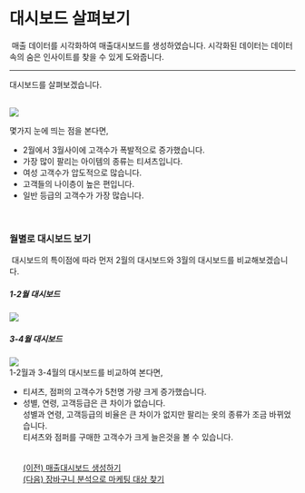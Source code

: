 
# 대시보드 살펴보기

&nbsp;매출 데이터를 시각화하여 매출대시보드를 생성하였습니다.
시각화된 데이터는 데이터 속의 숨은 인사이트를 찾을 수 있게 도와줍니다.<br>

---

대시보드를 살펴보겠습니다.<br><br>

<img src="https://user-images.githubusercontent.com/57983744/204942387-b2719d5b-fe0d-4387-baf4-2d1d9c13d832.png"><br>

몇가지 눈에 띄는 점을 본다면,<br>
- 2월에서 3월사이에 고객수가 폭발적으로 증가했습니다.<br>
- 가장 많이 팔리는 아이템의 종류는 티셔츠입니다.<br>
- 여성 고객수가 압도적으로 많습니다.<br>
- 고객들의 나이층이 높은 편입니다.<br>
- 일반 등급의 고객수가 가장 많습니다.<br>
<br>
<h3>월별로 대시보드 보기</h3>
&nbsp;대시보드의 특이점에 따라 먼저 2월의 대시보드와 3월의 대시보드를 비교해보겠습니다.
<h5>1-2월 대시보드</h5>
<img src="https://user-images.githubusercontent.com/57983744/204942389-bb5fa3a1-eeb8-4004-b025-c6bc60337d7a.png">
<h5>3-4월 대시보드</h5>
<img src="https://user-images.githubusercontent.com/57983744/204942392-5fdf9392-40b6-458b-97a3-81d98f1810f9.png"><br>
1-2월과 3-4월의 대시보드를 비교하여 본다면,<br>

- 티셔츠, 점퍼의 고객수가 5천명 가량 크게 증가했습니다.<br>
- 성별, 연령, 고객등급은 큰 차이가 없습니다.<br>
성별과 연령, 고객등급의 비율은 큰 차이가 없지만 팔리는 옷의 종류가 조금 바뀌었습니다.<br>
티셔츠와 점퍼를 구매한 고객수가 크게 늘은것을 볼 수 있습니다.
<br><br><br>
<a href="/XLIG/2.사용자매뉴얼/3.데이터 분석 해보기/1.매출대시보드 생성하기/">(이전) 매출대시보드 생성하기</a><br>
<a href="/XLIG/2.사용자매뉴얼/3.데이터 분석 해보기/3.장바구니분석으로 마케팅 대상 찾기/">(다음) 장바구니 분석으로 마케팅 대상 찾기</a>